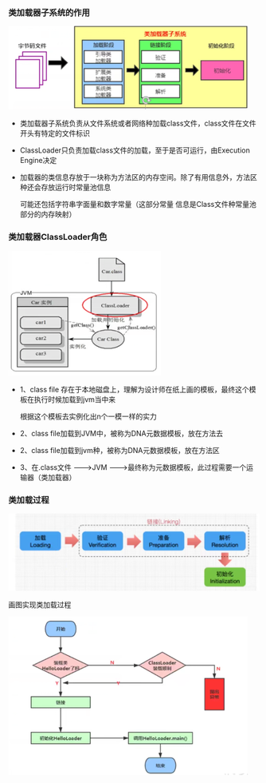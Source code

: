 ### 类加载器子系统的作用

![](picc/类加载子系统.png)

- 类加载器子系统负责从文件系统或者网络种加载class文件，class文件在文件开头有特定的文件标识

- ClassLoader只负责加载class文件的加载，至于是否可运行，由Execution Engine决定

- 加载器的类信息存放于一块称为方法区的内存空间。除了有用信息外，方法区种还会存放运行时常量池信息

  可能还包括字符串字面量和数字常量（这部分常量 信息是Class文件种常量池部分的内存映射）





### 类加载器ClassLoader角色

![](picc/类加载器角色.png)

- 1、class file 存在于本地磁盘上，理解为设计师在纸上画的模板，最终这个模板在执行时候加载到jvm当中来

  根据这个模板去实例化出n个一模一样的实力

- 2、class file加载到JVM中，被称为DNA元数据模板，放在方法去

- 2、class file加载到jvm种，被称为DNA元数据模板，放在方法区

- 3、在.class文件 --->JVM --->最终称为元数据模板，此过程需要一个运输器（类加载器）



###  类加载过程

![](picc/类加载过程1.png)







画图实现类加载过程

![](picc/类加载过程2.png)













